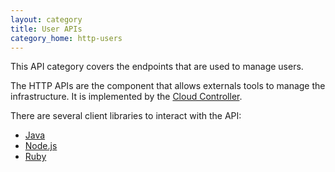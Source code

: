 ```yaml
---
layout: category
title: User APIs
category_home: http-users
---
```


This API category covers the endpoints that are used to manage users.

The HTTP APIs are the component that allows externals tools to manage the
infrastructure. It is implemented by the [Cloud Controller](/cloud-controller).

There are several client libraries to interact with the API:

* [Java](https://github.com/cloudfoundry/vcap-java-client)
* [Node.js](https://github.com/firebaseco/vcap-node-client)
* [Ruby](https://github.com/frodenas/cloudfoundry-client)
